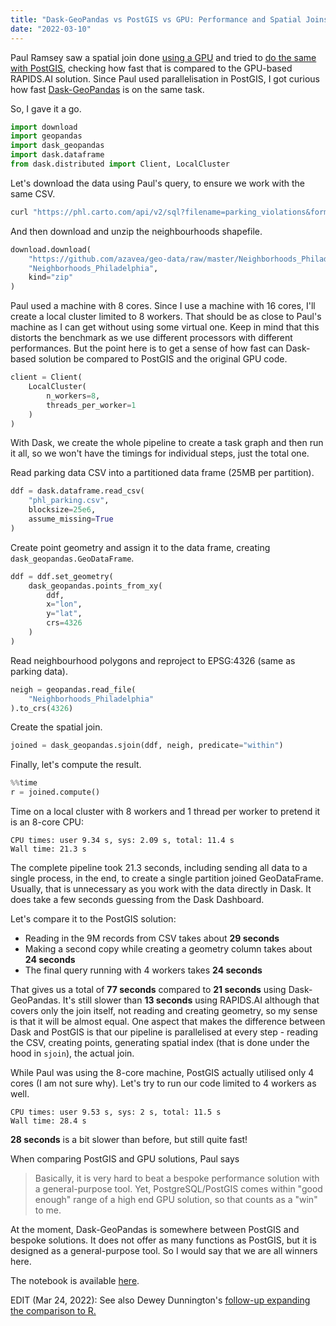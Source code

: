 ```yaml
---
title: "Dask-GeoPandas vs PostGIS vs GPU: Performance and Spatial Joins"
date: "2022-03-10"
---
```


Paul Ramsey saw a spatial join done [using a GPU](https://medium.com/swlh/how-to-perform-fast-and-powerful-geospatial-data-analysis-with-gpu-48f16a168b10) and tried to [do the same with PostGIS](https://blog.crunchydata.com/blog/performance-and-spatial-joins), checking how fast that is compared to the GPU-based RAPIDS.AI solution. Since Paul used parallelisation in PostGIS, I got curious how fast [Dask-GeoPandas](https://github.com/geopandas/dask-geopandas) is on the same task.

So, I gave it a go.

```python
import download
import geopandas
import dask_geopandas
import dask.dataframe
from dask.distributed import Client, LocalCluster
```

Let's download the data using Paul's query, to ensure we work with the same CSV.

```bash
curl "https://phl.carto.com/api/v2/sql?filename=parking_violations&format=csv&skipfields=cartodb_id,the_geom,the_geom_webmercator&q=SELECT%20*%20FROM%20parking_violations%20WHERE%20issue_datetime%20%3E=%20%272012-01-01%27%20AND%20issue_datetime%20%3C%20%272017-12-31%27" > phl_parking.csv
```

And then download and unzip the neighbourhoods shapefile.

```python
download.download(
    "https://github.com/azavea/geo-data/raw/master/Neighborhoods_Philadelphia/Neighborhoods_Philadelphia.zip",
    "Neighborhoods_Philadelphia", 
    kind="zip"
)
```

Paul used a machine with 8 cores. Since I use a machine with 16 cores, I'll create a local cluster limited to 8 workers. That should be as close to Paul's machine as I can get without using some virtual one. Keep in mind that this distorts the benchmark as we use different processors with different performances. But the point here is to get a sense of how fast can Dask-based solution be compared to PostGIS and the original GPU code.

```python
client = Client(
    LocalCluster(
        n_workers=8, 
        threads_per_worker=1
    )
)
```

With Dask, we create the whole pipeline to create a task graph and then run it all, so we won't have the timings for individual steps, just the total one.

Read parking data CSV into a partitioned data frame (25MB per partition).

```python
ddf = dask.dataframe.read_csv(
    "phl_parking.csv", 
    blocksize=25e6, 
    assume_missing=True
)
```

Create point geometry and assign it to the data frame, creating `dask_geopandas.GeoDataFrame`.

```python
ddf = ddf.set_geometry(
    dask_geopandas.points_from_xy(
        ddf, 
        x="lon", 
        y="lat", 
        crs=4326
    )
)
```

Read neighbourhood polygons and reproject to EPSG:4326 (same as parking data).

```python
neigh = geopandas.read_file(
    "Neighborhoods_Philadelphia"
).to_crs(4326)
```

Create the spatial join.

```python
joined = dask_geopandas.sjoin(ddf, neigh, predicate="within")
```

Finally, let's compute the result.

```python
%%time
r = joined.compute()
```

Time on a local cluster with 8 workers and 1 thread per worker to pretend it is an 8-core CPU:

```
CPU times: user 9.34 s, sys: 2.09 s, total: 11.4 s
Wall time: 21.3 s
```

The complete pipeline took 21.3 seconds, including sending all data to a single process, in the end, to create a single partition joined GeoDataFrame. Usually, that is unnecessary as you work with the data directly in Dask. It does take a few seconds guessing from the Dask Dashboard.

Let's compare it to the PostGIS solution:

- Reading in the 9M records from CSV takes about **29 seconds**
- Making a second copy while creating a geometry column takes about **24 seconds**
- The final query running with 4 workers takes **24 seconds**

That gives us a total of **77 seconds** compared to **21 seconds** using Dask-GeoPandas. It's still slower than **13 seconds** using RAPIDS.AI although that covers only the join itself, not reading and creating geometry, so my sense is that it will be almost equal. One aspect that makes the difference between Dask and PostGIS is that our pipeline is parallelised at every step - reading the CSV, creating points, generating spatial index (that is done under the hood in `sjoin`), the actual join.

While Paul was using the 8-core machine, PostGIS actually utilised only 4 cores (I am not sure why). Let's try to run our code limited to 4 workers as well.

```
CPU times: user 9.53 s, sys: 2 s, total: 11.5 s
Wall time: 28.4 s
```

**28 seconds** is a bit slower than before, but still quite fast!

When comparing PostGIS and GPU solutions, Paul says

> Basically, it is very hard to beat a bespoke performance solution with a general-purpose tool. Yet, PostgreSQL/PostGIS comes within "good enough" range of a high end GPU solution, so that counts as a "win" to me.

At the moment, Dask-GeoPandas is somewhere between PostGIS and bespoke solutions. It does not offer as many functions as PostGIS, but it is designed as a general-purpose tool. So I would say that we are all winners here.

The notebook is available [here](https://gist.github.com/martinfleis/8200105480d777daa7bbf70492a8fbe3).

EDIT (Mar 24, 2022): See also Dewey Dunnington's [follow-up expanding the comparison to R.](https://dewey.dunnington.ca/post/2022/profiling-point-in-polygon-joins-in-r/)
